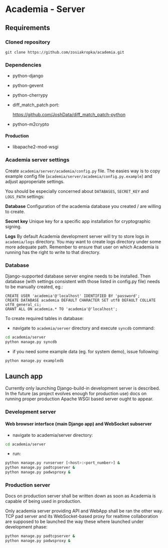 Academia - Server
=================

Requirements
------------

### Cloned repository

    git clone https://github.com/zosiakropka/academia.git

### Dependencies

- python-django
- python-gevent
- python-cherrypy
- diff_match_patch port:

	https://github.com/JoshData/diff_match_patch-python

- python-m2crypto

#### Production

- libapache2-mod-wsgi

### Academia server settings

Create `academia/server/academia/config.py` file. The easies way is to copy
example config file (`academia/server/academia/config.py.example`) and adjust
approperiate settings.

You should be especially concerned about `DATABASES`, `SECRET_KEY` and
`LOGS_PATH` settings:

**Database** Configuration of the academia database you created / are willing
to create.

**Secret key** Unique key for a specific app installation for cryptographic
signing.

**Logs** By default Academia development server will try to store logs in
`academia/logs` directory. You may want to create logs directory under some
more adequate path. Remember to ensure that user on which Academia is running
has the right to write to that directory.

### Database

Django-supported database server engine needs to be installed. Then database
(with settings consistent with those listed in config.py file) needs to be
manually created, eg.:

```mysql
CREATE USER 'academia'@'localhost' IDENTIFIED BY 'password';
CREATE DATABASE academia DEFAULT CHARACTER SET utf8 DEFAULT COLLATE utf8_general_ci;
GRANT ALL ON academia.* TO 'academia'@'localhost';
```

To create required tables in database:

- navigate to `academia/server` directory and execute `syncdb` command:

```bash
cd academia/server
python manage.py syncdb
```

- if you need some example data (eg. for system demo), issue following:

```bash
python manage.py exampledb
```

Launch app
----------

Currently only launching Django-build-in development server is described. In
the future (as project evolves enough for production use) docs on running
proper production Apache WSGI based server ought to appear.

### Development server

#### Web browser interface (main Django app) and WebSocket subserver

- navigate to academia/server directory:

```bash
cd academia/server
```

- run:

```bash
python manage.py runserver [<host>:<port_number>] &
python manage.py padtcpserver &
python manage.py padwsproxy &
```

### Production server

Docs on production server shall be written down as soon as Academia is capable
of being used in production.

Only academia server providing API and WebApp shall be ran the other way. TCP
pad server and its WebSocket-based proxy for realtime collaboration are
supposed to be launched the way these where launched under development phase:

```bash
python manage.py padtcpserver &
python manage.py padwsproxy &
```
